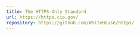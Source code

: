 ```yaml
---
title: The HTTPS-Only Standard
url: https://https.cio.gov/
repository: https://github.com/WhiteHouse/https/
---
```

